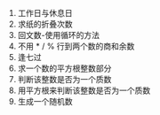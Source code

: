 1. 工作日与休息日
2. 求纸的折叠次数
3. 回文数-使用循环的方法
4. 不用 * / % 行到两个数的商和余数
5. 逢七过
6. 求一个数的平方根整数部分
7. 判断该整数是否为一个质数
8. 用平方根来判断该整数是否为一个质数
9. 生成一个随机数